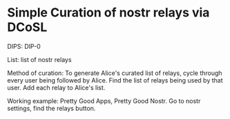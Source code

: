 # Simple Curation of nostr relays via DCoSL

DIPS: DIP-0

List: list of nostr relays

Method of curation: To generate Alice's curated list of relays, cycle through every user being followed by Alice. Find the list of relays being used by that user. Add each relay to Alice's list.

Working example: Pretty Good Apps, Pretty Good Nostr. Go to nostr settings, find the relays button.
